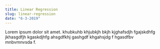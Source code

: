 ```yaml
---
title: Linear Regression
slug: linear-regression
date: "6-3-2019"
---
```


Lorem ipsum dolor sit amet. khubkuhb khjubkjh bkjh kjghafsdjh fgajskdhfg jkhasgdfjh kgaskdjhfg ahsgdfkhj gashgdf khgahsjdg f hgasdfbv mnbvmnvsda f.
